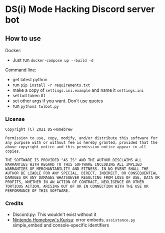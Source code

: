 # DS(i) Mode Hacking Discord server bot

## How to use

Docker:
  - Just run `docker-compose up --build -d` 

Command line:
  - get latest python
  - run `pip install -r requirements.txt`
  - make a copy of `settings.ini.example` and name it `settings.ini`
  - set bot token ID
  - set other args if you want. Don't use quotes
  - run `python3 twlbot.py`

### License
```
Copyright (C) 2021 DS-Homebrew

Permission to use, copy, modify, and/or distribute this software for any purpose with or without fee is hereby granted, provided that the above copyright notice and this permission notice appear in all copies.

THE SOFTWARE IS PROVIDED "AS IS" AND THE AUTHOR DISCLAIMS ALL WARRANTIES WITH REGARD TO THIS SOFTWARE INCLUDING ALL IMPLIED WARRANTIES OF MERCHANTABILITY AND FITNESS. IN NO EVENT SHALL THE AUTHOR BE LIABLE FOR ANY SPECIAL, DIRECT, INDIRECT, OR CONSEQUENTIAL DAMAGES OR ANY DAMAGES WHATSOEVER RESULTING FROM LOSS OF USE, DATA OR PROFITS, WHETHER IN AN ACTION OF CONTRACT, NEGLIGENCE OR OTHER TORTIOUS ACTION, ARISING OUT OF OR IN CONNECTION WITH THE USE OR PERFORMANCE OF THIS SOFTWARE.
```

### Credits
- Discord.py: This wouldn't exist without it
- [Nintendo Homebrew's Kurisu](https://github.com/nh-server/kurisu): error embeds, `assistance.py` simple_embed and console-specific identifiers